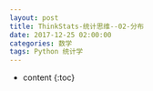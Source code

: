 ```yaml
---
layout: post
title: ThinkStats-统计思维--02-分布
date: 2017-12-25 02:00:00
categories: 数学
tags: Python 统计学
---
```

* content
{:toc}


